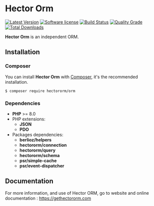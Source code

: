 # Hector Orm

[![Latest Version](https://img.shields.io/packagist/v/hectororm/orm.svg?style=flat-square)](https://github.com/hectororm/orm/releases)
[![Software license](https://img.shields.io/github/license/hectororm/orm.svg?style=flat-square)](https://github.com/hectororm/orm/blob/main/LICENSE)
[![Build Status](https://img.shields.io/github/actions/workflow/status/hectororm/orm/tests.yml?branch=main&style=flat-square)](https://github.com/hectororm/orm/actions/workflows/tests.yml?query=branch%3Amain)
[![Quality Grade](https://img.shields.io/codacy/grade/2580ecb12b404940b20b246f6350c11a/main.svg?style=flat-square)](https://app.codacy.com/gh/hectororm/orm)
[![Total Downloads](https://img.shields.io/packagist/dt/hectororm/orm.svg?style=flat-square)](https://packagist.org/packages/hectororm/orm)

**Hector Orm** is an independent ORM.

## Installation

### Composer

You can install **Hector Orm** with [Composer](https://getcomposer.org/), it's the recommended installation.

```shell
$ composer require hectororm/orm
```

### Dependencies

* **PHP** >= 8.0
* PHP extensions:
  * **JSON**
  * **PDO**
* Packages dependencies:
  * **berlioz/helpers**
  * **hectororm/connection**
  * **hectororm/query**
  * **hectororm/schema**
  * **psr/simple-cache**
  * **psr/event-dispatcher**


## Documentation

For more information, and use of Hector ORM, go to website and online documentation : https://gethectororm.com
